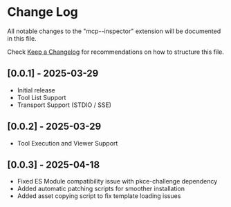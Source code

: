 # Change Log

All notable changes to the "mcp--inspector" extension will be documented in this file.

Check [Keep a Changelog](http://keepachangelog.com/) for recommendations on how to structure this file.

## [0.0.1] - 2025-03-29

- Initial release
- Tool List Support
- Transport Support (STDIO / SSE)

## [0.0.2] - 2025-03-29

- Tool Execution and Viewer Support

## [0.0.3] - 2025-04-18

- Fixed ES Module compatibility issue with pkce-challenge dependency
- Added automatic patching scripts for smoother installation
- Added asset copying script to fix template loading issues
